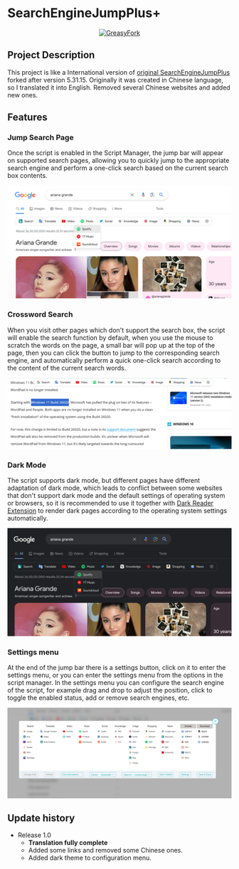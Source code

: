 # SearchEngineJumpPlus+

<div align="center">
<a href="https://greasyfork.org/en/scripts/484068-searchenginejumpplus" target="_blank">
<img src="https://img.shields.io/badge/Download-GreasyFork-blue?logo=Tampermonkey&style=for-the-badge" alt="GreasyFork"></a>
</div>

## Project Description
This project is like a International version of [original SearchEngineJumpPlus](https://github.com/MUTED64/SearchEngineJumpPlus) forked after version 5.31.15.
Originally it was created in Chinese language, so I translated it into English. Removed several Chinese websites and added new ones.

## Features

### Jump Search Page

Once the script is enabled in the Script Manager, the jump bar will appear on supported search pages, allowing you to quickly jump to the appropriate search engine and perform a one-click search based on the current search box contents.

![SearchEngineJump](SearchEngineJump.png)

### Crossword Search

When you visit other pages which don't support the search box, the script will enable the search function by default, when you use the mouse to scratch the words on the page, a small bar will pop up at the top of the page, then you can click the button to jump to the corresponding search engine, and automatically perform a quick one-click search according to the content of the current search words.

![SelectSearch](SelectSearch.png)

### Dark Mode

The script supports dark mode, but different pages have different adaptation of dark mode, which leads to conflict between some websites that don't support dark mode and the default settings of operating system or browsers, so it is recommended to use it together with [Dark Reader Extension](https://darkreader.org/) to render dark pages according to the operating system settings automatically.

![Dark](Dark.png)

### Settings menu

At the end of the jump bar there is a settings button, click on it to enter the settings menu, or you can enter the settings menu from the options in the script manager. In the settings menu you can configure the search engine of the script, for example drag and drop to adjust the position, click to toggle the enabled status, add or remove search engines, etc.

![Settings](Settings.png)

## Update history
- Release 1.0 
  - **Translation fully complete**
  - Added some links and removed some Chinese ones.
  - Added dark theme to configuration menu.
